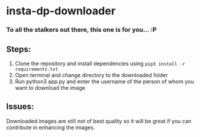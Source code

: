 # insta-dp-downloader
### To all the stalkers out there, this one is for you... :P

## Steps:
1. Clone the repository and install dependencies using `pip3 install -r requirements.txt`
2. Open terminal and change directory to the downloaded folder
3. Run python3 app.py and enter the username of the person of whom you want to download the image

## Issues:
Downloaded images are still not of best quality so it will be great if you can contribute in enhancing the images.
